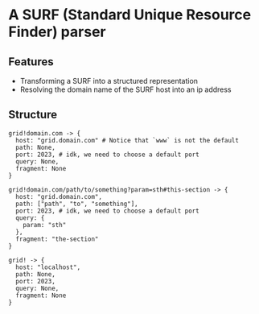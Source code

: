 # A SURF (Standard Unique Resource Finder) parser

## Features

- Transforming a SURF into a structured representation
- Resolving the domain name of the SURF host into an ip address

## Structure

```
grid!domain.com -> {
  host: "grid.domain.com" # Notice that `www` is not the default
  path: None,
  port: 2023, # idk, we need to choose a default port
  query: None,
  fragment: None
}
```

```
grid!domain.com/path/to/something?param=sth#this-section -> {
  host: "grid.domain.com",
  path: ["path", "to", "something"],
  port: 2023, # idk, we need to choose a default port
  query: {
    param: "sth"
  },
  fragment: "the-section"
}
```

```
grid! -> {
  host: "localhost",
  path: None,
  port: 2023,
  query: None,
  fragment: None
}
```
